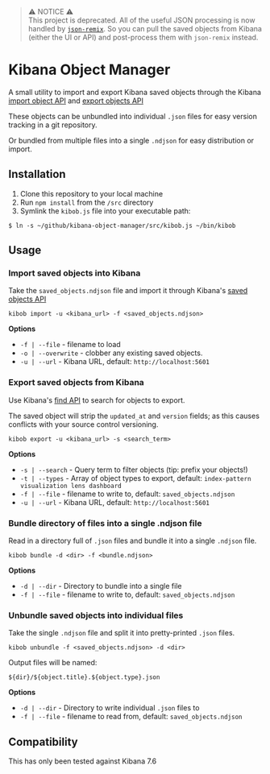 > ⚠️ NOTICE ⚠️ \
> This project is deprecated. All of the useful JSON processing is now handled by [`json-remix`](https://github.com/VimCommando/json-remix). So you can pull the saved objects from Kibana (either the UI or API) and post-process them with `json-remix` instead.

# Kibana Object Manager

A small utility to import and export Kibana saved objects through the Kibana [import object API](https://www.elastic.co/guide/en/kibana/current/saved-objects-api-import.html) and [export objects API](https://www.elastic.co/guide/en/kibana/current/saved-objects-api-export.html)

These objects can be unbundled into individual `.json` files for easy version tracking in a git repository.

Or bundled from multiple files into a single `.ndjson` for easy distribution or import.

## Installation

1. Clone this repository to your local machine
2. Run `npm install` from the `/src` directory
3. Symlink the `kibob.js` file into your executable path:

```
$ ln -s ~/github/kibana-object-manager/src/kibob.js ~/bin/kibob
```

## Usage

### Import saved objects into Kibana

Take the `saved_objects.ndjson` file and import it through Kibana's [saved objects API](https://www.elastic.co/guide/en/kibana/master/saved-objects-api-import.html)

```
kibob import -u <kibana_url> -f <saved_objects.ndjson>
```

**Options**

- `-f | --file` - filename to load
- `-o | --overwrite` - clobber any existing saved objects.
- `-u | --url` - Kibana URL, default: `http://localhost:5601`

### Export saved objects from Kibana

Use Kibana's [find API](https://www.elastic.co/guide/en/kibana/current/saved-objects-api-find.html) to search for objects to export.

The saved object will strip the `updated_at` and `version` fields; as this causes conflicts with your source control versioning.

```
kibob export -u <kibana_url> -s <search_term>
```

**Options**

- `-s | --search` - Query term to filter objects (tip: prefix your objects!)
- `-t | --types` - Array of object types to export, default: `index-pattern visualization lens dashboard`
- `-f | --file` - filename to write to, default: `saved_objects.ndjson`
- `-u | --url` - Kibana URL, default: `http://localhost:5601`

### Bundle directory of files into a single .ndjson file

Read in a directory full of `.json` files and bundle it into a single `.ndjson` file.

```
kibob bundle -d <dir> -f <bundle.ndjson>
```

**Options**

- `-d | --dir` - Directory to bundle into a single file
- `-f | --file` - filename to write to, default: `saved_objects.ndjson`

### Unbundle saved objects into individual files

Take the single `.ndjson` file and split it into pretty-printed `.json` files.

```
kibob unbundle -f <saved_objects.ndjson> -d <dir>
```

Output files will be named:

```
${dir}/${object.title}.${object.type}.json
```

**Options**

- `-d | --dir` - Directory to write individual `.json` files to
- `-f | --file` - filename to read from, default: `saved_objects.ndjson`

## Compatibility

This has only been tested against Kibana 7.6
